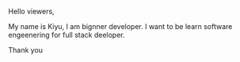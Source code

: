 Hello viewers,

My name is Kiyu, I am bignner developer. I want to be learn software engeenering for full stack deeloper.

Thank you
